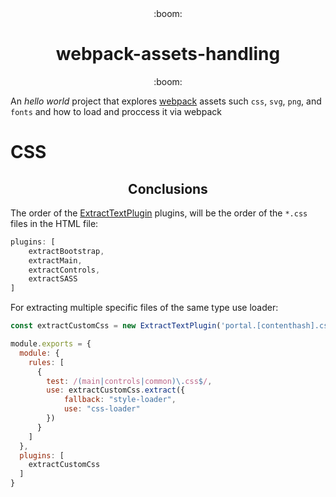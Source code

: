 <div align="center">
    :boom:<h1>webpack-assets-handling</h1>:boom:
</div>

An _hello world_ project that explores [webpack](https://github.com/webpack/webpack) assets such `css`, `svg`, `png`, and `fonts` and how to load and proccess it via webpack

# CSS
<h2 align="center">Conclusions</h2>

The order of the [ExtractTextPlugin](https://github.com/webpack-contrib/extract-text-webpack-plugin) plugins, will be the order of the `*.css` files in the HTML file:

```js
plugins: [
    extractBootstrap,
    extractMain,
    extractControls,
    extractSASS
]
```

For extracting multiple specific files of the same type use loader:

```js
const extractCustomCss = new ExtractTextPlugin('portal.[contenthash].css');
```

```js
module.exports = {
  module: {
    rules: [
      {
        test: /(main|controls|common)\.css$/,
        use: extractCustomCss.extract({
            fallback: "style-loader",
            use: "css-loader"
        })
      }
    ]
  },
  plugins: [
    extractCustomCss
  ]
}
```